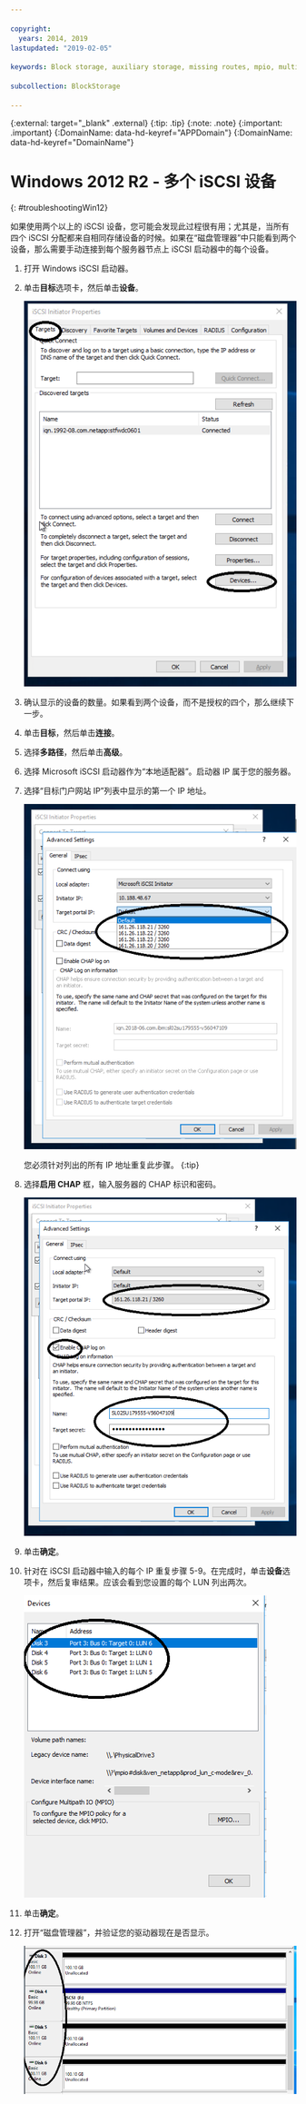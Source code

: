 ```yaml
---

copyright:
  years: 2014, 2019
lastupdated: "2019-02-05"

keywords: Block storage, auxiliary storage, missing routes, mpio, multipath, windows, troubleshooting

subcollection: BlockStorage

---
```


{:external: target="_blank" .external}
{:tip: .tip}
{:note: .note}
{:important: .important}
{:DomainName: data-hd-keyref="APPDomain"}
{:DomainName: data-hd-keyref="DomainName"}


# Windows 2012 R2 - 多个 iSCSI 设备
{: #troubleshootingWin12}

如果使用两个以上的 iSCSI 设备，您可能会发现此过程很有用；尤其是，当所有四个 iSCSI 分配都来自相同存储设备的时候。如果在“磁盘管理器”中只能看到两个设备，那么需要手动连接到每个服务器节点上 iSCSI 启动器中的每个设备。

1. 打开 Windows iSCSI 启动器。
2. 单击**目标**选项卡，然后单击**设备**。

   ![iSCSI 启动器属性](/images/win12-ts1.png)
3. 确认显示的设备的数量。如果看到两个设备，而不是授权的四个，那么继续下一步。
4. 单击**目标**，然后单击**连接**。
5. 选择**多路径**，然后单击**高级**。
6. 选择 Microsoft iSCSI 启动器作为“本地适配器”。启动器 IP 属于您的服务器。
7. 选择“目标门户网站 IP”列表中显示的第一个 IP 地址。

   ![高级设置 - IP 地址](/images/win12-ts3.png)

   您必须针对列出的所有 IP 地址重复此步骤。
   {:tip}

8. 选择**启用 CHAP** 框，输入服务器的 CHAP 标识和密码。

   ![高级设置 - CHAP](/images/win12-ts4.png)
9. 单击**确定**。
10. 针对在 iSCSI 启动器中输入的每个 IP 重复步骤 5-9。在完成时，单击**设备**选项卡，然后复审结果。应该会看到您设置的每个 LUN 列出两次。

    ![“设备”选项卡](/images/win12-ts5.png)
11. 单击**确定**。
12. 打开“磁盘管理器”，并验证您的驱动器现在是否显示。

    ![设备管理器](/images/win12-ts6.png)
